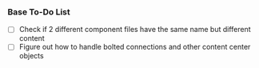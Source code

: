 ﻿### Base To-Do List
- [ ] Check if 2 different component files have the same name but different content
- [ ] Figure out how to handle bolted connections and other content center objects